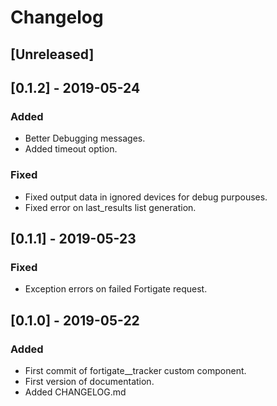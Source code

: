 # Changelog

## [Unreleased]

## [0.1.2] - 2019-05-24
### Added
- Better Debugging messages.
- Added timeout option.

### Fixed
- Fixed output data in ignored devices for debug purpouses.
- Fixed error on last_results list generation.

## [0.1.1] - 2019-05-23
### Fixed
- Exception errors on failed Fortigate request.

## [0.1.0] - 2019-05-22
### Added
- First commit of fortigate__tracker custom component.
- First version of documentation.
- Added CHANGELOG.md

